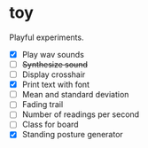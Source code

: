 # toy
Playful experiments.

- [x] Play wav sounds
- [ ] ~~Synthesize sound~~
- [ ] Display crosshair
- [x] Print text with font
- [ ] Mean and standard deviation
- [ ] Fading trail
- [ ] Number of readings per second
- [ ] Class for board
- [x] Standing posture generator
